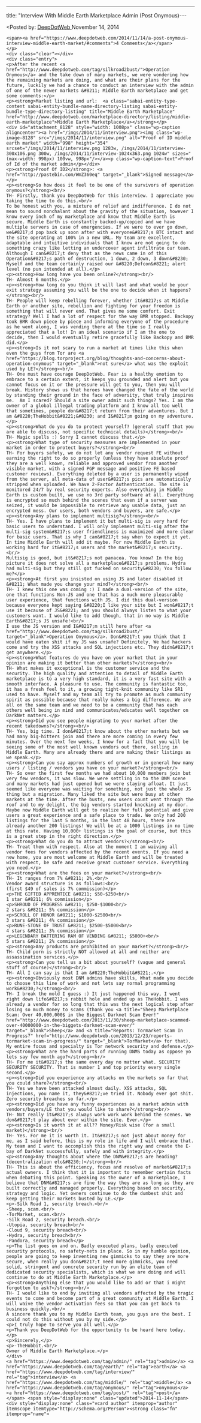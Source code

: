---
title: "Interview With Middle Earth Marketplace Admin (Post Onymous)---

<article class="post-listing post-8125 post type-post status-publish format-standard has-post-thumbnail hentry  tag-admin tag-earth tag-interview tag-middle tag-onymous tag-post">
<<span>Posted by: <a href="https://www.deepdotweb.com/author/admin/" title="">DeepDotWeb </a></span>
    <span>November 14, 2014</span>
    
    <span><a href="https://www.deepdotweb.com/2014/11/14/a-post-onymous-interview-middle-earth-market/#comments">4 Comments</a></span>
    </p>
    <div class="clear"></div>
    <div class="entry">
    <p>After the recent <a href="http://www.deepdotweb.com/tag/silkroad2bust/">Operation Onymous</a> and the take down of many markets, we were wondering how the remaining markets are doing, and what are their plans for the future, luckily we had a chance to conduct an interview with the admin of one of the newer markets &#8211; Middle Earth marketplace and get some comments:</p>
    <p><strong>Market listing and url:  <a class="sabai-entity-type-content sabai-entity-bundle-name-directory-listing sabai-entity-bundle-type-directory-listing" title="Middle Earth Marketplace" href="http://www.deepdotweb.com/marketplace-directory/listing/middle-earth-marketplace">Middle Earth Marketplace</a></strong></p>
    <div id="attachment_8128" style="width: 1008px" class="wp-caption aligncenter"><a href="/imgs/2014/11/interview.png"><img class="wp-image-8128" src="/imgs/2014/11/interview.png" alt="Proof of ID middle earth market" width="998" height="354" srcset="/imgs/2014/11/interview.png 1283w, /imgs/2014/11/interview-300x106.png 300w, /imgs/2014/11/interview-1024x363.png 1024w" sizes="(max-width: 998px) 100vw, 998px"/></a><p class="wp-caption-text">Proof of Id of the market admin</p></div>
    <p><strong>Proof Of ID2</strong>: <a href="http://pastebin.com/WmZ360eq" target="_blank">Signed message</a></p>
    <p><strong>So how does it feel to be one of the survivors of operation onymous?</strong><br/>
    TH- Firstly, thank you DeepDotWeb for this interview. I appreciate you taking the time to do this.<br/>
    To be honest with you, a mixture of relief and indifference. I do not mean to sound nonchalant about the gravity of the situation, however I know every inch of my marketplace and know that Middle Earth is secure. Middle Earth is constantly backed-up/copied and we have multiple servers in case of emergencies. If we were to ever go down, we&#8217;d pop back up soon after with everyone&#8217;s BTC intact and the site operating at 100% in a new URL. My team are excellent, adaptable and intuitive individuals that I know are not going to do something crazy like letting an undercover agent infiltrate our team. Although I can&#8217;t deny that as the news came in of this Operation&#8217;s path of destruction, 1 down, 2 down, 3 down&#8230; Myself and the team certainly raised our &#8220;Defcon&#8221; alert level (no pun intended at all).</p>
    <p><strong>How long have you been online?</strong><br/>
    TH- Almost 6 months.</p>
    <p><strong>How long do you think it will last and what would be your exit strategy assuming you will be the one to decide when it happens?</strong><br/>
    TH- People will keep rebelling forever, whether it&#8217;s at Middle Earth or another site, rebellion and fighting for your freedom is something that will never end. That gives me some comfort. Exit strategy? Well I had a lot of respect for the way BMR stopped. Backopy took BMR down piece by piece and informing everyone of the procedure as he went along, I was vending there at the time so I really appreciated that a lot! In an ideal scenario if I am the one to decide, then I would eventually retire gracefully like Backopy and BMR did.</p>
    <p><strong>Is it not scary to run a market at times like this when even the guys from Tor are <a href="https://blog.torproject.org/blog/thoughts-and-concerns-about-operation-onymous" target="_blank">not sure</a> what was the exploit used by LE?</strong><br/>
    TH- One must have courage DeepDotWeb. Fear is a healthy emotion to embrace to a certain extent, it keeps you grounded and alert but you cannot focus on it or the pressure will get to you, then you will break. History shows us that heroes have changed the fate of the world by standing their ground in the face of adversity, that truly inspires me.  Am I scared? Should a site owner admit such things? Yes. I am the owner of a global illegal trading platform and I know all too well that sometimes, people don&#8217;t return from their adventures. But I am &#8220;TheHobbit&#8221;&#8230; and I&#8217;m going on my adventure.</p>
    <p><strong>What do you do to protect yourself? (general stuff that you are able to discuss, not specific technical details)</strong><br/>
    TH- Magic spells :) Sorry I cannot discuss that.</p>
    <p><strong>What type of security measures are implemented in your market in order to protect buyers?</strong><br/>
    TH- For buyers safety, we do not let any vendor request FE without earning the right to do so properly (unless they have absolute proof they are a well known, reliable and approved vendor from another visible market, with a signed PGP message and positive FE based customer reviews). Everything deleted by a user is permanently wiped from the server, all meta-data of user&#8217;s pics are automatically stripped when uploaded. We have 2-Factor Authentication. The site is monitored 24/7 by real security experts. Also everything in Middle Earth is custom built, we use no 3rd party software at all. Everything is encrypted so much behind the scenes that even if a server was seized, it would be impossible to retrieve any usable data, just an encrypted mess. Our users, both vendors and buyers, are safe.</p>
    <p><strong>Any plans to implement multisig?</strong><br/>
    TH- Yes. I have plans to implement it but multi-sig is very hard for basic users to understand. I will only implement multi-sig after the multi-sig system&#8217;s user friendliness is maximized and more clear for basic users. That is why I can&#8217;t say when to expect it yet. In time Middle Earth will add it maybe. For now Middle Earth is working hard for it&#8217;s users and the market&#8217;s security.<br/>
    Multisig is good, but it&#8217;s not panacea. You know? In the big picture it does not solve all a marketplace&#8217;s problems. Hydra had multi-sig but they still got fucked on security&#8230; You follow me?</p>
    <p><strong>At first you insisted on using JS and later disabled it &#8211; What made you change your mind?</strong><br/>
    TH- I knew this one was coming :) I made a dual-version of the site, one that functions Non-JS and one that has a much more pleasurable user experience, that functions with JS. I did this dual-version because everyone kept saying &#8220;I like your site but I won&#8217;t use it because of JS&#8221; and you should always listen to what your customers want. I would like to add though, that in no way is Middle Earth&#8217;s JS unsafe!<br/>
    I use the JS version and I&#8217;m still here after <a href="http://www.deepdotweb.com/tag/silkroad2bust/" target="_blank">Operation Onymous</a>. Don&#8217;t you think that I would have eaten shit if my JS was unsafe? Definitely. We had hackers come and try the XSS attacks and SQL injections etc. They didn&#8217;t get anywhere.</p>
    <p><strong>What features do you have on your market that in your opinion are making it better than other markets?</strong><br/>
    TH- What makes it exceptional is the customer service and the security. The high quality and attention to detail of Middle Earth marketplace is to a very high standard, it is a very fast site with a smooth interface. A pleasure to use. The community is fantastic too, it has a fresh feel to it, a growing tight-knit community like SR1 used to have. Myself and my team all try to promote as much community spirit as possible because that really makes a big difference. We are all on the same team and we need to be a community that has each others well being in mind and communicates/educates well together on DarkNet matters.</p>
    <p><strong>Did you see people migrating to your market after the recent takedowns?</strong><br/>
    TH- Yes, big time. I don&#8217;t know about the other markets but we had many big-hitters join and there are more coming in every few minutes. Over the next few weeks, I know for a fact that you will be seeing some of the most well known vendors out there, selling in Middle Earth. Many are already there and are making their listings as we speak.</p>
    <p><strong>Can you say approx numbers of growth or in general how many users / listing / vendors you have on your market?</strong><br/>
    TH- So over the first few months we had about 10,000 members join but very few vendors, it was slow. We were settling in to the DNM scene and many markets had just opened but we were staying afloat. It just seemed like everyone was waiting for something, not just the whole JS thing but a migration. Many liked the site but were busy at other markets at the time. After the busts, new users count went through the roof and to my delight, the big vendors started knocking at my door. Maybe now Middle Earth will get to realize her full potential and give users a great experience and a safe place to trade. We only had 200 listings for the last 5 months, in the last 48 hours, there are already another 200 listings! We will be at a 1000 listings in no time at this rate. Having 10,000+ listings is the goal of course, but this is a great step in the right direction.</p>
    <p><strong>What do you do to attract vendors?</strong><br/>
    TH- Treat them with respect. Also at the moment I am waiving all vendor fees for vendors affected by the recent events. If you need a new home, you are most welcome at Middle Earth and will be treated with respect, be safe and receive great customer service. Everything you need.</p>
    <p><strong>What are the fees on your market?</strong><br/>
    TH- It ranges from 7% &#8211; 2%.<br/>
    Vendor award structure is as follows:<br/>
    (first $49 of sales is 7% commission)</p>
    <p>THE GIFTED APPRENTICE &#8211; $50-$250<br/>
    1 star &#8211; 6% commission</p>
    <p>SHROUD OF PROGRESS &#8211; $250-$1000<br/>
    2 stars &#8211; 5% commission</p>
    <p>SCROLL OF HONOR &#8211; $1000-$2500<br/>
    3 stars &#8211; 4% commission</p>
    <p>RUNE-STONE OF TRUST &#8211; $2500-$5000<br/>
    4 stars &#8211; 3% commission</p>
    <p>LEGENDARY BATTERING RAM OF VENDING &#8211; $5000+<br/>
    5 stars &#8211; 2% commission</p>
    <p><strong>Any products are prohibited on your market?</strong><br/>
    TH- Child porn is strictly NOT allowed at all and neither are assassination services.</p>
    <p><strong>Can you tell us a bit about yourself? (vague and general stuff of course)</strong><br/>
    TH- All I can say is that I am &#8220;TheHobbit&#8221;.</p>
    <p><strong>Obviously most DNM admins have skills, What made you decide to choose this line of work and not lets say normal programming work&#8230;?</strong><br/>
    TH- I break the mold I guess :) It just happened this way, I went right down life&#8217;s rabbit hole and ended up as TheHobbit. I was already a vendor for so long that this was the next logical step after losing so much money to scams (thank you <a title="Sheep Marketplace Scam: Over 40,000,000$ in the Biggest Darknet Scam Ever!" href="http://www.deepdotweb.com/2013/11/30/sheep-marketplace-scammed-over-40000000-in-the-biggets-darknet-scam-ever/" target="_blank">Sheep</a> and <a title="Reports: Tormarket Scam In Progress?" href="http://www.deepdotweb.com/2013/12/23/reports-tormarket-scam-in-progress/" target="_blank">TorMarket</a> for that). My entire focus and specialty is Tor network security and defense.</p>
    <p><strong>What are the hard parts of running DNMS today as oppose yo lets say few month ago?</strong><br/>
    TH- For me it&#8217;s the same every day no matter what. SECURITY SECURITY SECURITY. That is number 1 and top priority every single second.</p>
    <p><strong>Did you experience any attacks on the markets so far that you could share?</strong><br/>
    TH- Yes we have been attacked almost daily. XSS attacks, SQL injections, you name it, they&#8217;ve tried it. Nobody ever got shit. Zero security breaches so far.</p>
    <p><strong>Did you have any funny experiences as a market admin with vendors/buyers/LE that you would like to share?</strong><br/>
    TH- Not really it&#8217;s always work work work behind the scenes. We don&#8217;t play about ever within the site. Ever.</p>
    <p><strong>Is it worth it at all?? Money/Risk wise (for a small market)</strong><br/>
    TH- Yes. For me it is worth it. It&#8217;s not just about money for me, as I said before, this is my role in life and I will embrace that. My team and I want to accomplish this the right way and create the E-bay of DarkNet successfully, safely and with integrity.</p>
    <p><strong>Any thoughts about where the DNM&#8217;s are heading? (decentralization etc&#8230;)</strong><br/>
    TH- This is about the efficiency, focus and resolve of market&#8217;s actual owners. I think that it is important to remember certain facts when debating this point. Speaking as the owner of a marketplace, I believe that DNM&#8217;s are fine the way they are as long as they are built correctly and managed properly. Everything based on security, strategy and logic. Yet owners continue to do the dumbest shit and keep getting their markets busted by LE.</p>
    <p>-Silk Road 1, security breach.<br/>
    -Sheep, scam.<br/>
    -TorMarket, scam.<br/>
    -Silk Road 2, security breach.<br/>
    -Utopia, security breach<br/>
    -Cloud 9, security breach<br/>
    -Hydra, security breach<br/>
    -Pandora, security breach</p>
    <p>The list goes on and on. Badly executed plans, badly executed security protocols, no safety-nets in place. So in my humble opinion, people are going to keep inventing new gimmicks to say they are more secure, when really you don&#8217;t need more gimmicks, you need solid, stringent and concrete security run by an elite team of dedicated security specialists, which is what we are doing and will continue to do at Middle Earth Marketplace.</p>
    <p><strong>Anything else that you would like to add or that i might forgotten to ask?</strong><br/>
    TH- I would like to end by inviting all vendors affected by the tragic events to come and become part of a great community at Middle Earth. I will waive the vendor activation fees so that you can get back to business quickly.<br/>
    A sincere thank you to my Middle Earth team, you guys are the best. I could not do this without you by my side.</p>
    <p>I truly hope to serve you all well.</p>
    <p>Thank you DeepDotWeb for the opportunity to be heard here today.</p>
    <p>Sincerely,</p>
    <p>-TheHobbit.<br/>
    Owner of Middle Earth Marketplace.</p>
    </div>
    <a href="https://www.deepdotweb.com/tag/admin/" rel="tag">admin</a> <a href="https://www.deepdotweb.com/tag/earth/" rel="tag">earth</a> <a href="https://www.deepdotweb.com/tag/interview/" rel="tag">interview</a> <a href="https://www.deepdotweb.com/tag/middle/" rel="tag">middle</a> <a href="https://www.deepdotweb.com/tag/onymous/" rel="tag">onymous</a> <a href="https://www.deepdotweb.com/tag/post/" rel="tag">post</a></span> <span style="display:none" class="updated">2014-11-14</span>
    <div style="display:none" class="vcard author" itemprop="author" itemscope itemtype="http://schema.org/Person"><strong class="fn" itemprop="name">
    
